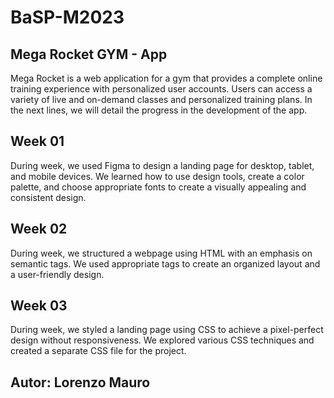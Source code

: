# BaSP-M2023

## Mega Rocket GYM - App
Mega Rocket is a web application for a gym that provides a complete online training experience with personalized user accounts. Users can access a variety of live and on-demand classes and personalized training plans. In the next lines, we will detail the progress in the development of the app.

## Week 01
During week, we used Figma to design a landing page for desktop, tablet, and mobile devices. We learned how to use design tools, create a color palette, and choose appropriate fonts to create a visually appealing and consistent design.

## Week 02
During week, we structured a webpage using HTML with an emphasis on semantic tags. We used appropriate tags to create an organized layout and a user-friendly design.

## Week 03
During week, we styled a landing page using CSS to achieve a pixel-perfect design without responsiveness. We explored various CSS techniques and created a separate CSS file for the project.


## Autor: Lorenzo Mauro